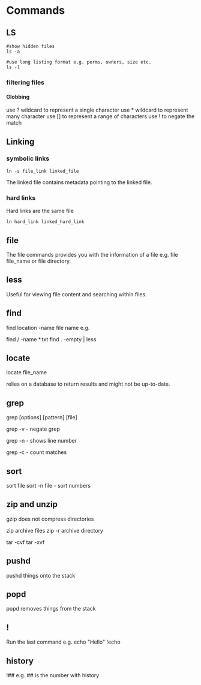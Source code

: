 # Commands

## LS

```shell
#show hidden files
ls -a

#use long listing format e.g. perms, owners, size etc.
ls -l
```

### filtering files

#### Globbing
use ? wildcard to represent a single character
use * wildcard to represent many character
use [] to represent a range of characters
use ! to negate the match

## Linking

### symbolic links

```shell
ln -s file_link linked_file
```

The linked file contains metadata pointing to the linked file.

### hard links

Hard links are the same file

```shell
ln hard_link linked_hard_link
```
## file

The file commands provides you with the information of a file e.g. file file_name or file directory.

## less

Useful for viewing file content and searching within files.

## find

find location -name file name e.g.

find / -name *.txt
find . -empty | less

## locate

locate file_name 

relies on a database to return results and might not be up-to-date.

## grep

grep [options] [pattern] [file]

grep -v - negate grep 

grep -n - shows line number

grep -c - count matches

## sort

sort file
sort -n file - sort numbers

## zip and unzip

gzip does not compress directories

zip archive files
zip -r archive directory

tar -cvf
tar -xvf

## pushd

pushd things onto the stack

## popd

popd removes things from the stack

## ! 
Run the last command e.g. echo "Hello" 
!echo

## history

!## e.g. ## is the number with history


